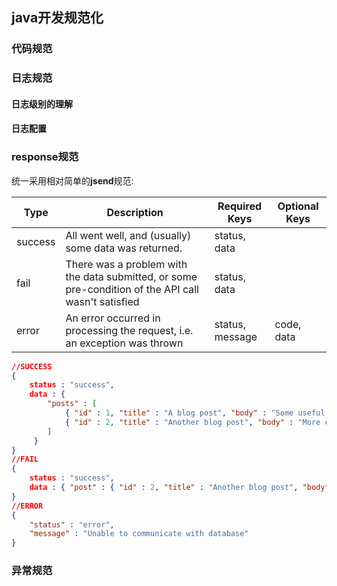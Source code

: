 ## java开发规范化

### 代码规范

### 日志规范

#### 日志级别的理解

#### 日志配置

### response规范

统一采用相对简单的**jsend**规范:

| Type    | Description                                                  | Required Keys   | Optional Keys |
| ------- | ------------------------------------------------------------ | --------------- | ------------- |
| success | All went well, and (usually) some data was returned.         | status, data    |               |
| fail    | There was a problem with the data submitted, or some pre-condition of the API call wasn't satisfied | status, data    |               |
| error   | An error occurred in processing the request, i.e. an exception was thrown | status, message | code, data    |

```json
//SUCCESS
{
    status : "success",
    data : {
        "posts" : [
            { "id" : 1, "title" : "A blog post", "body" : "Some useful content" },
            { "id" : 2, "title" : "Another blog post", "body" : "More content" },
        ]
     }
}
//FAIL
{
    status : "success",
    data : { "post" : { "id" : 2, "title" : "Another blog post", "body" : "More content" }}
}
//ERROR
{
    "status" : "error",
    "message" : "Unable to communicate with database"
}
```



### 异常规范
